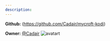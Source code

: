 ```yaml
---
description: 
---
```



**Github:** (https://github.com/Cadair/mycroft-kodi)

**Owner:** [@Cadair](https://github.com/Cadair) ![avatart](https://avatars2.githubusercontent.com/u/1391051?v=4)

